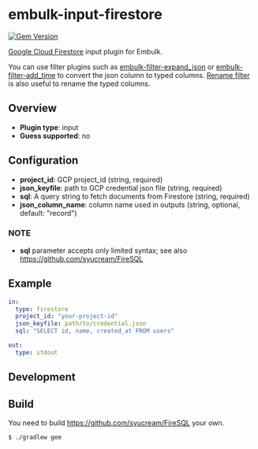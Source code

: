 # embulk-input-firestore

[![Gem Version](https://badge.fury.io/rb/embulk-input-firestore.svg)](https://badge.fury.io/rb/embulk-input-firestore)

[Google Cloud Firestore](https://firebase.google.com/docs/firestore) input plugin for Embulk. 

You can use filter plugins such as [embulk-filter-expand_json](https://github.com/civitaspo/embulk-filter-expand_json) or [embulk-filter-add_time](https://github.com/treasure-data/embulk-filter-add_time) to convert the json column to typed columns. [Rename filter](http://www.embulk.org/docs/built-in.html#rename-filter-plugin) is also useful to rename the typed columns.

## Overview

* **Plugin type**: input
* **Guess supported**: no

## Configuration

- **project_id**: GCP project_id (string, required)
- **json_keyfile**: path to GCP credential json file (string, required)
- **sql**: A query string to fetch documents from Firestore (string, required)
- **json_column_name**: column name used in outputs (string, optional, default: "record")

### NOTE

- **sql** parameter accepts only limited syntax; see also https://github.com/syucream/FireSQL

## Example

```yaml 
in:
  type: firestore
  project_id: "your-project-id"
  json_keyfile: path/to/credential.json
  sql: "SELECT id, name, created_at FROM users"

out:
  type: stdout
```

## Development

## Build

You need to build https://github.com/syucream/FireSQL your own.

```shell script
$ ./gradlew gem
```

